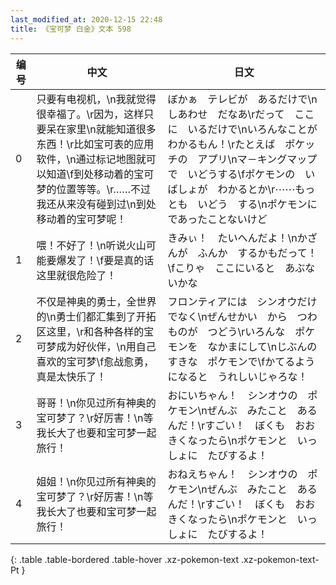 ```yaml
---
last_modified_at: 2020-12-15 22:48
title: 《宝可梦 白金》文本 598
---
```

| 编号 | 中文 | 日文 |
| ---- | ---- | ---- |
| 0 | 只要有电视机，\n我就觉得很幸福了。\r因为，这样只要呆在家里\n就能知道很多东西！\r比如宝可表的应用软件，\n通过标记地图就可以知道\f到处移动着的宝可梦的位置等等。\r……不过我还从来没有碰到过\n到处移动着的宝可梦呢！ | ぼかぁ　テレビが　あるだけで\nしあわせ　だなあ\rだって　ここに　いるだけで\nいろんなことが　わかるもん！\rたとえば　ポケッチの　アプリ\nマ－キングマップで　いどうする\fポケモンの　いばしょが　わかるとか\r⋯⋯もっとも　いどう　する\nポケモンに　であったことないけど |
| 1 | 喂！不好了！\n听说火山可能要爆发了！\f要是真的话这里就很危险了！ | きみぃ！　たいへんだよ！\nかざんが　ふんか　するかもだって！\fこりゃ　ここにいると　あぶないかな |
| 2 | 不仅是神奥的勇士，全世界的\n勇士们都汇集到了开拓区这里，\r和各种各样的宝可梦成为好伙伴，\n用自己喜欢的宝可梦\f愈战愈勇，真是太快乐了！ | フロンティアには　シンオウだけでなく\nぜんせかい　から　つわものが　つどう\rいろんな　ポケモンを　なかまにして\nじぶんの　すきな　ポケモンで\fかてるようになると　うれしいじゃろな！ |
| 3 | 哥哥！\n你见过所有神奥的宝可梦了？\r好厉害！\n等我长大了也要和宝可梦一起旅行！ | おにいちゃん！　シンオウの　ポケモン\nぜんぶ　みたこと　あるんだ！\rすごい！　ぼくも　おおきくなったら\nポケモンと　いっしょに　たびするよ！ |
| 4 | 姐姐！\n你见过所有神奥的宝可梦了？\r好厉害！\n等我长大了也要和宝可梦一起旅行！ | おねえちゃん！　シンオウの　ポケモン\nぜんぶ　みたこと　あるんだ！\rすごい！　ぼくも　おおきくなったら\nポケモンと　いっしょに　たびするよ！ |
{: .table .table-bordered .table-hover .xz-pokemon-text .xz-pokemon-text-Pt }